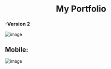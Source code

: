 <h1 align="center"><b>My Portfolio</b></h1>

### -Version 2
![image](https://user-images.githubusercontent.com/109627913/236121055-1d0e2584-a224-4aee-abe7-0e79617d6c6f.png)
## Mobile:
![image](https://user-images.githubusercontent.com/109627913/236121164-43308f3d-8ed1-404c-9fe7-f350012aef68.png)




